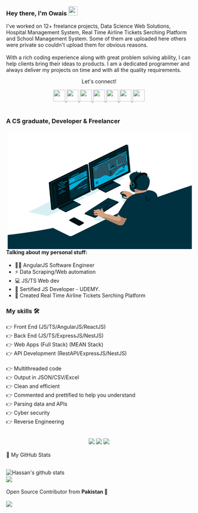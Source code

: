 <!--
**rahneverd/rahneverd** is a ✨ _special_ ✨ repository because its `README.md` (this file) appears on your GitHub profile.

Here are some ideas to get you started:

- 🔭 I’m currently working on <a href="https://github.com/rahneverd/angular-weather-app-v2"> Angular Weather pp v2.0 </a>
- 🌱 I’m currently learning <a href="https://angularjs.org/">AngularJS</a>
- 👯 I’m looking to collaborate on <a href="https://angularjs.org/">AngularJS</a> Projects
- 🤔 I’m looking for help with <a href="https://react.dev/">ReactJS </a>
- 💬 Ask me about <a href="https://angularjs.org/">AngularJS</a>, <a href="[https://angularjs.org/](https://pptr.dev/)">Puppeteer</a>
- 📫 How to reach me: ...
- 😄 Pronouns: ...
- ⚡ Fun fact: ...
-->

### Hey there, I'm Owais <img src="https://media.giphy.com/media/hvRJCLFzcasrR4ia7z/giphy.gif" height="25px" width="25px">

<p>I've worked on 12+ freelance projects, Data Science Web Solutions, Hospital Management System, Real Time Airline Tickets Serching Platform and School Management System. Some of them are uploaded here others were private so couldn't upload them for obvious reasons.<br><br>With a rich coding experience along with great problem solving ability, I can help clients bring their ideas to products. I am a dedicated programmer and always deliver my projects on time and with all the quality requirements.</p>

<div align="center">
<p align="center">Let's connect!</p>

<a href="https://www.facebook.com/rahneverd/">
    <img width="32" height="32" src="https://static.xx.fbcdn.net/rsrc.php/yD/r/d4ZIVX-5C-b.ico?_nc_eui2=AeFk0w9o7PzxtXwIY-CspdLRaBWfmC2eGbdoFZ-YLZ4Zt9hIvpQoJVF7mUsk4Az2p_oWB8MwKmvBv-YDMahkkg0Y" />
</a>

<a href="https://www.linkedin.com/in/mowaisnizami/">
    <img width="32" height="32" src="https://static-exp1.licdn.com/sc/h/al2o9zrvru7aqj8e1x2rzsrca" />
</a>
<a href="https://t.me/rahneverd">
    <img width="32" height="32" src="https://telegram.org/favicon.ico?3" />
</a>

<a href="mailto:rahneverd@gmail.com">
    <img width="32" height="32" src="https://ssl.gstatic.com/ui/v1/icons/mail/rfr/gmail.ico" />
</a>
<a href="https://www.instagram.com/rahneverd/">
    <img width="32" height="32" src="https://www.instagram.com/static/images/ico/apple-touch-icon-76x76-precomposed.png/666282be8229.png" />
</a>

<a href="https://api.whatsapp.com/send?phone=923379213529">
    <img width="32" height="32" src="https://web.whatsapp.com/favicon-64x64.ico" />
</a>

<!-- <a href="https://www.fiverr.com/rahneverd">
    <img width="32" height="32" src="https://npm-assets.fiverrcdn.com/assets/layout/favicon-32x32.3ac9a80.png" />
</a> -->

<a href="https://www.upwork.com/freelancers/~011e30d05b7dc6bf09">
    <img width="32" height="32" src="https://raw.githubusercontent.com/rahneverd/rahneverd/main/upwork.ico" />
</a>
</div>

<br>

### A CS graduate, Developer & Freelancer

<img align="right" alt="GIF" src="code.gif" width="500" height="320" />

#### Talking about my personal stuff:

- 🙋‍♂️ AngularJS Software Engineer
- ⚡ Data Scraping/Web automation
- 💻 JS/TS Web dev
- 📑 Sertified JS Developer - UDEMY.
- 💪 Created Real Time Airline Tickets Serching Platform

### My skills 🛠

👉 Front End (JS/TS/AngularJS/ReactJS)<br>
👉 Back End (JS/TS/ExpressJS/NestJS)<br>
👉 Web Apps (Full Stack) (MEAN Stack)<br>
👉 API Development (RestAPI/ExpressJS/NestJS)<br>
<br>
👉 Multithreaded code<br>
👉 Output in JSON/CSV/Excel<br>
👉 Clean and efficient<br>
👉 Commented and prettified to help you understand<br>
👉 Parsing data and APIs<br>
👉 Cyber security<br>
👉 Reverse Engineering<br>
<br>

<!--https://github.com/alexandresanlim/Badges4-README.md-Profile/blob/master/README.md-->
<div align="center">
    <img src="https://img.shields.io/badge/AngularJS-DD0031?style=for-the-badge&logo=angular&logoColor=white" />
    <img src="https://img.shields.io/badge/Material--UI-0081CB?style=for-the-badge&logo=material-ui&logoColor=white" />
    <img src="[https://img.shields.io/badge/C%2B%2B-00599C?style=for-the-badge&logo=c%2B%2B&logoColor=white](https://img.shields.io/badge/Express.js-404D59?style=for-the-badge)" />

<!--
    <img src="https://img.shields.io/badge/Selenium-43B02A?style=for-the-badge&logo=Selenium&logoColor=white" />
    <img src="https://img.shields.io/badge/C%23-239120?style=for-the-badge&logo=c-sharp&logoColor=white" />    
    <img src="https://img.shields.io/badge/Java-ED8B00?style=for-the-badge&logo=java&logoColor=white" />    
    <img src="https://img.shields.io/badge/Node.js-339933?style=for-the-badge&logo=nodedotjs&logoColor=white" />
    <img src="https://img.shields.io/badge/npm-CB3837?style=for-the-badge&logo=npm&logoColor=white" />
    <img src="https://img.shields.io/badge/Express.js-000000?style=for-the-badge&logo=express&logoColor=white" />
    -->
</div>
<br>
<summary>📝 My GitHub Stats</summary>
<br>

![Hassan's github stats](https://github-readme-stats.vercel.app/api?username=rahneverd&theme=gotham&show_icons=true&include_all_commits=true&)
<br>
<img align="center"  src="https://github-readme-stats.vercel.app/api/top-langs/?username=rahneverd&layout=compact&theme=gotham&count_private=true&include_all_commits=true" />
<br><br>
Open Source Contributor from <b>Pakistan<b> 💚
<br><br>
![](https://visitor-badge.glitch.me/badge?page_id=rahneverd.rahneverd)
<br>
